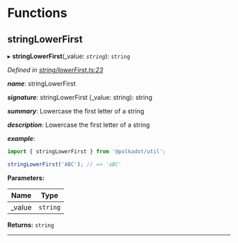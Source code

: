 

# Functions

<a id="stringlowerfirst"></a>

##  stringLowerFirst

▸ **stringLowerFirst**(_value: *`string`*): `string`

*Defined in [string/lowerFirst.ts:23](https://github.com/polkadot-js/common/blob/3de334c/packages/util/src/string/lowerFirst.ts#L23)*

*__name__*: stringLowerFirst

*__signature__*: stringLowerFirst (\_value: string): string

*__summary__*: Lowercase the first letter of a string

*__description__*: Lowercase the first letter of a string

*__example__*:   

```javascript
import { stringLowerFirst } from '@polkadot/util';

stringLowerFirst('ABC'); // => 'aBC'
```

**Parameters:**

| Name | Type |
| ------ | ------ |
| _value | `string` |

**Returns:** `string`

___

